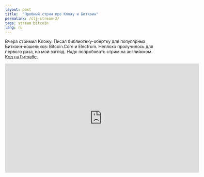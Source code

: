 ```yaml
---
layout: post
title:  "Пробный стрим про Кложу и Биткоин"
permalink: /clj-stream-2/
tags: stream bitcoin
lang: ru
---
```


[lib]:https://github.com/igrishaev/clj-bitcoin

Вчера стримил Кложу. Писал библиотеку-обертку для популярных Биткоин-кошельков:
Bitcoin.Core и Electrum. Неплохо пролучилось для первого раза, на мой
взгляд. Надо попробовать стрим на английском. [Код на Гитхабе.][lib]

<iframe width="640" height="360" src="https://www.youtube.com/embed/JtKmeTZNT7w"
frameborder="0" gesture="media" allow="encrypted-media"
allowfullscreen></iframe>
